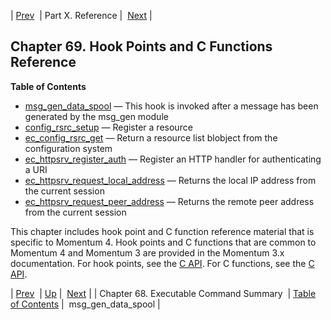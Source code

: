 | [Prev](exe)  | Part X. Reference |  [Next](hooks.msg_gen_data_spool) |
## Chapter 69. Hook Points and C Functions Reference
**Table of Contents**

* [msg_gen_data_spool](hooks.msg_gen_data_spool) — This hook is invoked after a message has been generated by the msg_gen module
* [config_rsrc_setup](hooks.config_rsrc_setup) — Register a resource
* [ec_config_rsrc_get](apis.ec_config_rsrc_get) — Return a resource list blobject from the configuration system
* [ec_httpsrv_register_auth](apis.ec_httpsrv_register_auth) — Register an HTTP handler for authenticating a URI
* [ec_httpsrv_request_local_address](apis.ec_httpsrv_request_local_address) — Returns the local IP address from the current session
* [ec_httpsrv_request_peer_address](apis.ec_httpsrv_request_peer_address) — Returns the remote peer address from the current session

This chapter includes hook point and C function reference material that is specific to Momentum 4.
Hook points and C functions that are common to Momentum 4 and Momentum 3 are provided in the Momentum 3.x documentation. For hook points, see the [C API](https://support.messagesystems.com/docs/web-c-api/hooks). For C functions, see the [C API](https://support.messagesystems.com/docs/web-c-api/pt.apis).

| [Prev](exe)  | [Up](p.reference) |  [Next](hooks.msg_gen_data_spool) |
| Chapter 68. Executable Command Summary  | [Table of Contents](index) |  msg_gen_data_spool |
